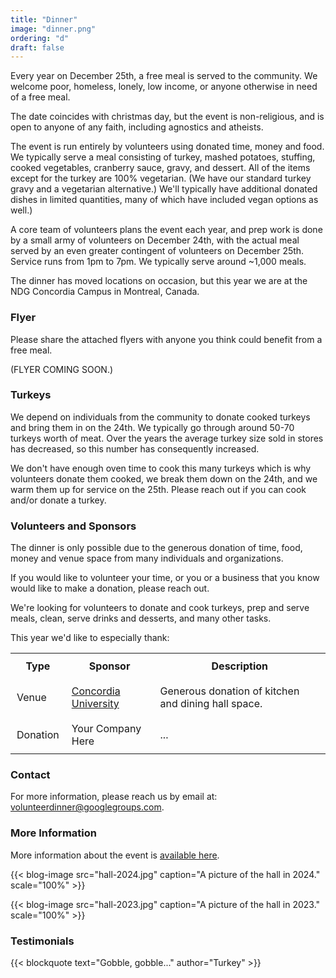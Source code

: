 ```yaml
---
title: "Dinner"
image: "dinner.png"
ordering: "d"
draft: false
---
```


Every year on December 25th, a free meal is served to the community. We welcome
poor, homeless, lonely, low income, or anyone otherwise in need of a free meal.

The date coincides with christmas day, but the event is non-religious, and is
open to anyone of any faith, including agnostics and atheists.

The event is run entirely by volunteers using donated time, money and food. We
typically serve a meal consisting of turkey, mashed potatoes, stuffing, cooked
vegetables, cranberry sauce, gravy, and dessert. All of the items except for the
turkey are 100% vegetarian. (We have our standard turkey gravy and a vegetarian
alternative.) We'll typically have additional donated dishes in limited
quantities, many of which have included vegan options as well.)

A core team of volunteers plans the event each year, and prep work is done by a
small army of volunteers on December 24th, with the actual meal served by an
even greater contingent of volunteers on December 25th. Service runs from 1pm to
7pm. We typically serve around ~1,000 meals.

The dinner has moved locations on occasion, but this year we are at the NDG
Concordia Campus in Montreal, Canada.

### Flyer

Please share the attached flyers with anyone you think could benefit from a free
meal.

(FLYER COMING SOON.)

### Turkeys

We depend on individuals from the community to donate cooked turkeys and bring
them in on the 24th. We typically go through around 50-70 turkeys worth of meat.
Over the years the average turkey size sold in stores has decreased, so this
number has consequently increased.

We don't have enough oven time to cook this many turkeys which is why volunteers
donate them cooked, we break them down on the 24th, and we warm them up for
service on the 25th. Please reach out if you can cook and/or donate a turkey.

### Volunteers and Sponsors

The dinner is only possible due to the generous donation of time, food, money
and venue space from many individuals and organizations.

If you would like to volunteer your time, or you or a business that you know
would like to make a donation, please reach out.

We're looking for volunteers to donate and cook turkeys, prep and serve meals,
clean, serve drinks and desserts, and many other tasks.

This year we'd like to especially thank:

<style>
	th, td {
		padding: 10px; /* applies 10 pixels of padding to all sides */
	}
</style>
<table>
	<tr>
		<th>Type</th>
		<th>Sponsor</th>
		<th>Description</th>
	</tr>
	<tr>
		<td>Venue</td>
		<td><a href="https://concordia.ca/">Concordia University</a></td>
		<td>Generous donation of kitchen and dining hall space.</td>
	</tr>
	<tr>
		<td>Donation</td>
		<td>Your Company Here</td>
		<td>...</td>
	</tr>
</table>

### Contact

For more information, please reach us by email at:
[volunteerdinner@googlegroups.com](mailto:volunteerdinner@googlegroups.com?subject=purpleidea.com-referral).

### More Information

More information about the event is [available here](/misc/dinner/).

{{< blog-image src="hall-2024.jpg" caption="A picture of the hall in 2024." scale="100%" >}}

{{< blog-image src="hall-2023.jpg" caption="A picture of the hall in 2023." scale="100%" >}}

### Testimonials

{{< blockquote text="Gobble, gobble..." author="Turkey" >}}

